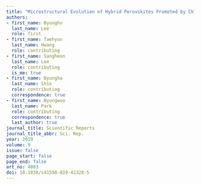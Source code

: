 ```yaml
---
title: "Microstructural Evolution of Hybrid Perovskites Promoted by Chlorine and Its Impact on the Performance of Solar Cell"
authors:
- first_name: Byungho
  last_name: Lee
  role: first
- first_name: Taehyun
  last_name: Hwang
  role: contributing
- first_name: Sangheon
  last_name: Lee
  role: contributing
  is_me: true
- first_name: Byungha
  last_name: Shin
  role: contributing
  correspondence: true
- first_name: Byungwoo
  last_name: Park
  role: contributing
  correspondence: true
  last_author: true
journal_title: Scientific Reports
journal_title_abbr: Sci. Rep.
year: 2019
volume: 9
issue: false
page_start: false
page_end: false
art_no: 4803
doi: 10.1038/s41598-019-41328-5
---
```

